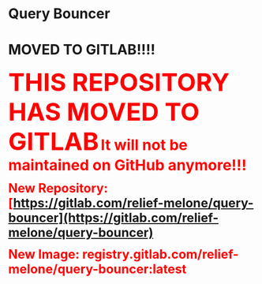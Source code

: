 # Query Bouncer
# MOVED TO GITLAB!!!!
<span style="color:red; font-size: 50px; font-weight:bold;">THIS REPOSITORY HAS MOVED TO GITLAB</span>
<span style="color:red; font-size: 30px; font-weight:bold;">It will not be maintained on GitHub anymore!!!</span>

<span style="color:red; font-size: 25px; font-weight:bold;">New Repository: [https://gitlab.com/relief-melone/query-bouncer](https://gitlab.com/relief-melone/query-bouncer)</span>

<span style="color:red; font-size: 25px; font-weight:bold;">New Image: registry.gitlab.com/relief-melone/query-bouncer:latest</span>